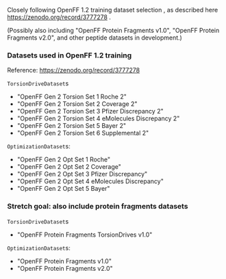 Closely following OpenFF 1.2 training dataset selection , as described here https://zenodo.org/record/3777278 .

(Possibly also including "OpenFF Protein Fragments v1.0", "OpenFF Protein Fragments v2.0", and other peptide datasets in development.)

### Datasets used in OpenFF 1.2 training

Reference: https://zenodo.org/record/3777278

`TorsionDriveDataset`s
* "OpenFF Gen 2 Torsion Set 1 Roche 2"
* "OpenFF Gen 2 Torsion Set 2 Coverage 2"
* "OpenFF Gen 2 Torsion Set 3 Pfizer Discrepancy 2"
* "OpenFF Gen 2 Torsion Set 4 eMolecules Discrepancy 2"
* "OpenFF Gen 2 Torsion Set 5 Bayer 2"
* "OpenFF Gen 2 Torsion Set 6 Supplemental 2"


`OptimizationDataset`s:
* "OpenFF Gen 2 Opt Set 1 Roche"
* "OpenFF Gen 2 Opt Set 2 Coverage"
* "OpenFF Gen 2 Opt Set 3 Pfizer Discrepancy"
* "OpenFF Gen 2 Opt Set 4 eMolecules Discrepancy"
* "OpenFF Gen 2 Opt Set 5 Bayer"


### Stretch goal: also include protein fragments datasets

`TorsionDriveDataset`s
* "OpenFF Protein Fragments TorsionDrives v1.0"

`OptimizationDataset`s:
* "OpenFF Protein Fragments v1.0"
* "OpenFF Protein Fragments v2.0"